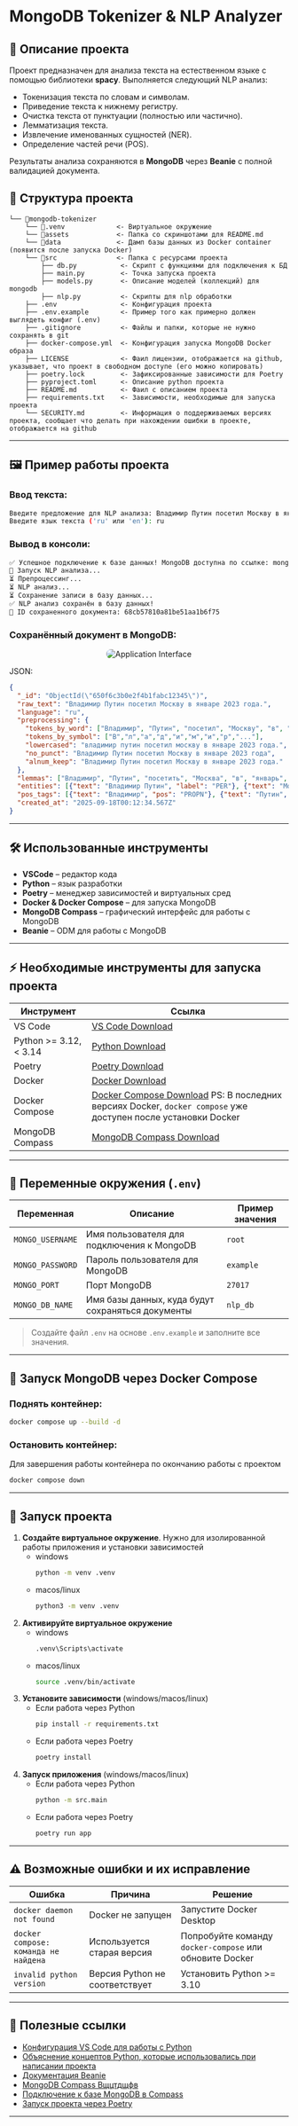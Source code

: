 # MongoDB Tokenizer & NLP Analyzer

## 📌 Описание проекта

Проект предназначен для анализа текста на естественном языке с помощью библиотеки **spaсy**.
Выполняется следующий NLP анализ:

* Токенизация текста по словам и символам.
* Приведение текста к нижнему регистру.
* Очистка текста от пунктуации (полностью или частично).
* Лемматизация текста.
* Извлечение именованных сущностей (NER).
* Определение частей речи (POS).

Результаты анализа сохраняются в **MongoDB** через **Beanie** с полной валидацией документа.

## 📌 Структура проекта
```
└── 📁mongodb-tokenizer
    └── 📁.venv             <- Виртуальное окружение
    └── 📁assets            <- Папка со скриншотами для README.md
    └── 📁data              <- Дамп базы данных из Docker container (появится после запуска Docker)
    └── 📁src               <- Папка с ресурсами проекта
        ├── db.py           <- Скрипт с функциями для подключения к БД
        ├── main.py         <- Точка запуска проекта
        ├── models.py       <- Описание моделей (коллекций) для mongodb
        ├── nlp.py          <- Скрипты для nlp обработки
    ├── .env                <- Конфигурация проекта
    ├── .env.example        <- Пример того как примерно должен выглядеть конфиг (.env)
    ├── .gitignore          <- Файлы и папки, которые не нужно сохранять в git
    ├── docker-compose.yml  <- Конфигурация запуска MongoDB Docker образа
    ├── LICENSE             <- Фаил лицензии, отображается на github, указывает, что проект в свободном доступе (его можно копировать)
    ├── poetry.lock         <- Зафиксированные зависимости для Poetry
    ├── pyproject.toml      <- Описание python проекта
    ├── README.md           <- Фаил с описанием проекта
    ├── requirements.txt    <- Зависимости, необходимые для запуска проекта
    └── SECURITY.md         <- Информация о поддерживаемых версиях проекта, сообщает что делать при нахождении ошибки в проекте, отображается на github
```

---

## 🖼 Пример работы проекта

### Ввод текста:

```bash
Введите предложение для NLP анализа: Владимир Путин посетил Москву в январе 2023 года.
Введите язык текста ('ru' или 'en'): ru
```

### Вывод в консоли:

```bash
✅ Успешное подключение к базе данных! MongoDB доступна по ссылке: mongodb://root:***@localhost:27017/
🚀 Запуск NLP анализа...
⏳ Препроцессинг...
⏳ NLP анализ...
⏳ Сохранение записи в базу данных...
✅ NLP анализ сохранён в базу данных!
💾 ID сохраненного документа: 68cb57810a81be51aa1b6f75
```

### Сохранённый документ в MongoDB:
<div align="center">
  <img src="./assets/screenshot1.jpeg" alt="Application Interface" style="border-radius: 8px;" />
</div>
 
JSON:
```json
{
  "_id": "ObjectId(\"650f6c3b0e2f4b1fabc12345\")",
  "raw_text": "Владимир Путин посетил Москву в январе 2023 года.",
  "language": "ru",
  "preprocessing": {
    "tokens_by_word": ["Владимир", "Путин", "посетил", "Москву", "в", "январе", "2023", "года."],
    "tokens_by_symbol": ["В","л","а","д","и","м","и","р","..."],
    "lowercased": "владимир путин посетил москву в январе 2023 года.",
    "no_punct": "Владимир Путин посетил Москву в январе 2023 года",
    "alnum_keep": "Владимир Путин посетил Москву в январе 2023 года."
  },
  "lemmas": ["Владимир", "Путин", "посетить", "Москва", "в", "январь", "2023", "год"],
  "entities": [{"text": "Владимир Путин", "label": "PER"}, {"text": "Москву", "label": "LOC"}, {"text": "январе 2023", "label": "DATE"}],
  "pos_tags": [{"text": "Владимир", "pos": "PROPN"}, {"text": "Путин", "pos": "PROPN"}, "..."],
  "created_at": "2025-09-18T00:12:34.567Z"
}
```

---

## 🛠 Использованные инструменты

* **VSCode** – редактор кода
* **Python** – язык разработки
* **Poetry** – менеджер зависимостей и виртуальных сред
* **Docker & Docker Compose** – для запуска MongoDB
* **MongoDB Compass** – графический интерфейс для работы с MongoDB
* **Beanie** – ODM для работы с MongoDB

---

## ⚡ Необходимые инструменты для запуска проекта

| Инструмент             | Ссылка                                                                                                                                                   |
|------------------------|----------------------------------------------------------------------------------------------------------------------------------------------------------|
| VS Code                | [VS Code Download](https://code.visualstudio.com/download)                                                                                               |
| Python >= 3.12, < 3.14 | [Python Download](https://www.python.org/downloads/)                                                                                                     |
| Poetry                 | [Poetry Download](https://python-poetry.org/docs/#installation)                                                                                          |
| Docker                 | [Docker Download](https://docs.docker.com/engine/install/)                                                                                               |
| Docker Compose         | [Docker Compose Download](https://docs.docker.com/compose/install/) PS: В последних версиях Docker, `docker compose` уже доступен после установки Docker |
| MongoDB Compass        | [MongoDB Compass Download](https://github.com/mongodb-js/compass/releases)                                                                               |

---

## 🔧 Переменные окружения (`.env`)

| Переменная       | Описание                                          | Пример значения |
|------------------|---------------------------------------------------|-----------------|
| `MONGO_USERNAME` | Имя пользователя для подключения к MongoDB        | `root`          |
| `MONGO_PASSWORD` | Пароль пользователя для MongoDB                   | `example`       |
| `MONGO_PORT`     | Порт MongoDB                                      | `27017`         |
| `MONGO_DB_NAME`  | Имя базы данных, куда будут сохраняться документы | `nlp_db`        |

> Создайте файл `.env` на основе `.env.example` и заполните все значения.

---

## 🚀 Запуск MongoDB через Docker Compose

### Поднять контейнер:

```bash
docker compose up --build -d
```

### Остановить контейнер:
Для завершения работы контейнера по окончанию работы с проектом

```bash
docker compose down
```

---

## 🏃 Запуск проекта
1. **Создайте виртуальное окружение**. Нужно для изолированной работы приложения и установки зависимостей
    - windows
      ```bash
      python -m venv .venv
      ```
    - macos/linux
      ```bash
      python3 -m venv .venv
      ```
2. **Активируйте виртуальное окружение**
    - windows
      ```bash
      .venv\Scripts\activate
      ```
    - macos/linux
      ```bash
      source .venv/bin/activate
      ```
3. **Установите зависимости** (windows/macos/linux)
    - Если работа через Python
      ```bash
      pip install -r requirements.txt
      ```
    - Если работа через Poetry
      ```bash
      poetry install 
      ```
4. **Запуск приложения** (windows/macos/linux)
    - Если работа через Python
      ```bash
      python -m src.main
      ```
    - Если работа через Poetry
      ```bash
      poetry run app
      ```

---

## ⚠ Возможные ошибки и их исправление

| Ошибка                               | Причина                        | Решение                                                 |
|--------------------------------------|--------------------------------|---------------------------------------------------------|
| `docker daemon not found`            | Docker не запущен              | Запустите Docker Desktop                                |
| `docker compose: команда не найдена` | Используется старая версия     | Попробуйте команду `docker-compose` или обновите Docker |
| `invalid python version`             | Версия Python не соответствует | Установить Python >= 3.10                               |

---

## 🔗 Полезные ссылки
* [Конфигурация VS Code для работы с Python](https://www.youtube.com/watch?v=D2cwvpJSBX4)
* [Объяснение концептов Python, которые использовались при написании проекта](https://www.youtube.com/watch?v=Gx5qb1uHss4)
* [Документация Beanie](https://beanie-odm.dev/getting-started/)
* [MongoDB Compass Вщцтдщфв](https://github.com/mongodb-js/compass/releases)
* [Подключение к базе MongoDB в Compass](https://www.mongodb.com/docs/compass/current/connect/)
* [Запуск проекта через Poetry](https://python-poetry.org/docs/cli/#run)

---
